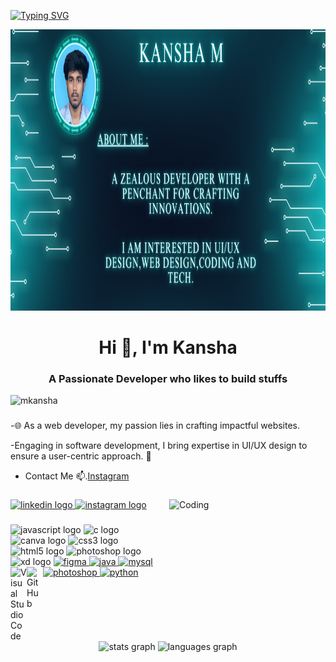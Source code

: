 [![Typing SVG](https://readme-typing-svg.herokuapp.com?font=Fira+Code&weight=350&duration=4000&pause=100&center=true&random=false&width=1000&lines=%22Coding+is+like+cooking%2C+sometimes+;you+follow+a+recipe%2C+and+sometimes+;you+just+throw+in+a+pinch+of+your+own+spice.%22+-+Unknown)](https://git.io/typing-svg)


<div align="center">
    <img width="1000" height="450" src="kansha.png" alt="">
</div>

###
<h1 align="center">Hi 👋, I'm Kansha</h1>
<h3 align="center">A Passionate Developer who likes to build stuffs</h3>


 <!--### About 🙋🏻‍♂️
```python
 Kansha M
🎓 Final Year Student at K.L.N. College of Engineering 🌐 Pursuing a degree in Computer Science🌟

``` -->



<p align="left"> <img src="https://komarev.com/ghpvc/?username=MKansha&label=Profile%20views&color=0e75b6&style=flat" alt="mkansha" /> </p> 



###
-🌐 As a web developer, my passion lies in crafting impactful websites. 

-Engaging in software development, I bring expertise in UI/UX design to ensure a user-centric approach. 🚀

- Contact Me 📫.[Instagram](https://www.instagram.com/kansha_____/)

###
<img align="right" alt="Coding" width="250" height="150" src="https://media.tenor.com/m1Mr-khUDVgAAAAM/anime-hacking.gif">
<div align="left">
  <a href="https://www.linkedin.com/in/m-kansha-aaa74626b " target="_blank">
    <img src="https://img.shields.io/static/v1?message=LinkedIn&logo=linkedin&label=&color=0077B5&logoColor=white&labelColor=&style=for-the-badge" height="40" alt="linkedin logo"  />
  </a>
  <a href="https://www.instagram.com/kansha_____/" target="_blank">
    <img src="https://img.shields.io/static/v1?message=Instagram&logo=instagram&label=&color=E4405F&logoColor=white&labelColor=&style=for-the-badge" height="40" alt="instagram logo"  />
  </a>
</div>

###


###

<div align="left">
  <img src="https://cdn.jsdelivr.net/gh/devicons/devicon/icons/javascript/javascript-original.svg" height="40" width="52" alt="javascript logo"  />
 
  <img src="https://cdn.jsdelivr.net/gh/devicons/devicon/icons/c/c-original.svg" height="40" width="52" alt="c logo"  />
  <img src="https://cdn.jsdelivr.net/gh/devicons/devicon/icons/canva/canva-original.svg" height="40" width="52" alt="canva logo"  />
  <img src="https://cdn.jsdelivr.net/gh/devicons/devicon/icons/css3/css3-original.svg" height="40" width="52" alt="css3 logo"  />
  <img src="https://cdn.jsdelivr.net/gh/devicons/devicon/icons/html5/html5-original.svg" height="40" width="52" alt="html5 logo"  />
  <img src="https://cdn.jsdelivr.net/gh/devicons/devicon/icons/photoshop/photoshop-plain.svg" height="40" width="52" alt="photoshop logo"  />
  <img src="https://cdn.jsdelivr.net/gh/devicons/devicon/icons/xd/xd-plain.svg" height="40" width="52" alt="xd logo"  />
  <a href="https://www.figma.com/" target="_blank" rel="noreferrer">
    <img src="https://www.vectorlogo.zone/logos/figma/figma-icon.svg" alt="figma" width="40" height="40"/>
  </a> 
  </a> 
  <a href="https://www.java.com" target="_blank" rel="noreferrer">
    <img src="https://raw.githubusercontent.com/devicons/devicon/master/icons/java/java-original.svg" alt="java" width="40" height="40"/>
  </a> 
   </a>
  <a href="https://www.mysql.com/" target="_blank" rel="noreferrer" >
    <img src="https://raw.githubusercontent.com/devicons/devicon/master/icons/mysql/mysql-original-wordmark.svg" alt="mysql" width="40" height="40"/>
  </a> 
    <a href="https://www.photoshop.com/en" target="_blank" rel="noreferrer">
    <img src="https://raw.githubusercontent.com/devicons/devicon/master/icons/photoshop/photoshop-line.svg" alt="photoshop" width="40" height="40"/>
  </a> 
  <a href="https://www.python.org" target="_blank" rel="noreferrer">
    <img src="https://raw.githubusercontent.com/devicons/devicon/master/icons/python/python-original.svg" alt="python" width="40" height="40"/>
  </a> 
  <img align="left" alt="Visual Studio Code" width="26px" src="https://raw.githubusercontent.com/github/explore/80688e429a7d4ef2fca1e82350fe8e3517d3494d/topics/visual-studio-code/visual-studio-code.png">
<img align="left" alt="GitHub" width="26px" src="https://raw.githubusercontent.com/github/explore/78df643247d429f6cc873026c0622819ad797942/topics/github/github.png">
</div>

###

<br clear="both">

<div align="center">
  <img src="https://github-readme-stats.vercel.app/api?hide_title=false&hide_rank=false&show_icons=true&include_all_commits=false&count_private=true&disable_animations=false&theme=blue-green&locale=en&hide_border=false&username=MKansha" height="150" alt="stats graph"  />
  <img src="https://github-readme-stats.vercel.app/api/top-langs?locale=en&hide_title=false&layout=compact&card_width=320&langs_count=5&theme=blue-green&hide_border=false&username=MKansha" height="150" alt="languages graph"  />
</div>

###
